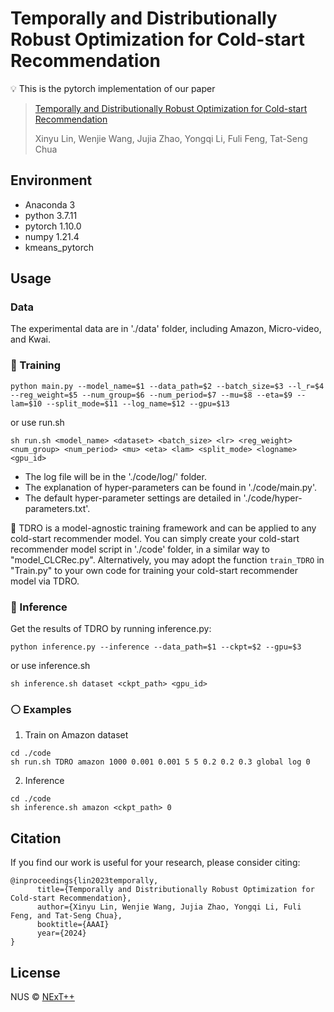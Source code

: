 # Temporally and Distributionally Robust Optimization for Cold-start Recommendation
:bulb: This is the pytorch implementation of our paper 
> [Temporally and Distributionally Robust Optimization for Cold-start Recommendation](https://arxiv.org/pdf/2312.09901.pdf)
>
> Xinyu Lin, Wenjie Wang, Jujia Zhao, Yongqi Li, Fuli Feng, Tat-Seng Chua

## Environment
- Anaconda 3
- python 3.7.11
- pytorch 1.10.0
- numpy 1.21.4
- kmeans_pytorch

## Usage

### Data
The experimental data are in './data' folder, including Amazon, Micro-video, and Kwai.

### :red_circle: Training 
```
python main.py --model_name=$1 --data_path=$2 --batch_size=$3 --l_r=$4 --reg_weight=$5 --num_group=$6 --num_period=$7 --mu=$8 --eta=$9 --lam=$10 --split_mode=$11 --log_name=$12 --gpu=$13
```
or use run.sh
```
sh run.sh <model_name> <dataset> <batch_size> <lr> <reg_weight> <num_group> <num_period> <mu> <eta> <lam> <split_mode> <logname> <gpu_id>
```
- The log file will be in the './code/log/' folder. 
- The explanation of hyper-parameters can be found in './code/main.py'. 
- The default hyper-parameter settings are detailed in './code/hyper-parameters.txt'.

:star2: TDRO is a model-agnostic training framework and can be applied to any cold-start recommender model. You can simply create your cold-start recommender model script in './code' folder, in a similar way to "model_CLCRec.py". Alternatively, you may adopt the function ``train_TDRO`` in "Train.py" to your own code for training your cold-start recommender model via TDRO.

### :large_blue_circle: Inference
Get the results of TDRO by running inference.py:

```
python inference.py --inference --data_path=$1 --ckpt=$2 --gpu=$3
```
or use inference.sh
```
sh inference.sh dataset <ckpt_path> <gpu_id>
```

### :white_circle: Examples
1. Train on Amazon dataset
```
cd ./code
sh run.sh TDRO amazon 1000 0.001 0.001 5 5 0.2 0.2 0.3 global log 0
```
2. Inference 
```
cd ./code
sh inference.sh amazon <ckpt_path> 0
```
## Citation
If you find our work is useful for your research, please consider citing:
```
@inproceedings{lin2023temporally,
      title={Temporally and Distributionally Robust Optimization for Cold-start Recommendation}, 
      author={Xinyu Lin, Wenjie Wang, Jujia Zhao, Yongqi Li, Fuli Feng, and Tat-Seng Chua},
      booktitle={AAAI}
      year={2024}
}
```

## License

NUS © [NExT++](https://www.nextcenter.org/)
